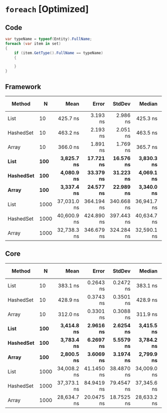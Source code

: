 # `foreach` [Optimized]

## Code
```csharp
var typeName = typeof(Entity).FullName;
foreach (var item in set)
{
    if (item.GetType().FullName == typeName)
    {

    }
}
```

## Framework
|    Method |    N |        Mean |      Error |     StdDev |      Median |         Min |         Max |  Gen 0 | Gen 1 | Gen 2 | Allocated |
|---------- |----- |------------:|-----------:|-----------:|------------:|------------:|------------:|-------:|------:|------:|----------:|
|      List |   10 |    425.7 ns |   3.193 ns |   2.986 ns |    425.3 ns |    420.8 ns |    431.0 ns |      - |     - |     - |         - |
| HashedSet |   10 |    463.2 ns |   2.193 ns |   2.051 ns |    463.5 ns |    459.0 ns |    465.9 ns | 0.0081 |     - |     - |      40 B |
|     Array |   10 |    366.0 ns |   1.891 ns |   1.769 ns |    365.7 ns |    362.7 ns |    369.5 ns |      - |     - |     - |         - |
|      **List** |  **100** |  **3,825.7 ns** |  **17.721 ns** |  **16.576 ns** |  **3,830.3 ns** |  **3,783.1 ns** |  **3,848.6 ns** |      **-** |     **-** |     **-** |         **-** |
| **HashedSet** |  **100** |  **4,080.9 ns** |  **33.379 ns** |  **31.223 ns** |  **4,069.1 ns** |  **4,038.5 ns** |  **4,136.8 ns** | **0.0076** |     **-** |     **-** |      **40 B** |
|     **Array** |  **100** |  **3,337.4 ns** |  **24.577 ns** |  **22.989 ns** |  **3,340.0 ns** |  **3,298.7 ns** |  **3,376.8 ns** |      **-** |     **-** |     **-** |         **-** |
|      List | 1000 | 37,031.0 ns | 364.194 ns | 340.668 ns | 36,941.7 ns | 36,665.9 ns | 37,690.8 ns |      - |     - |     - |         - |
| HashedSet | 1000 | 40,600.9 ns | 424.890 ns | 397.443 ns | 40,634.7 ns | 40,052.9 ns | 41,199.9 ns |      - |     - |     - |      40 B |
|     Array | 1000 | 32,738.3 ns | 346.679 ns | 324.284 ns | 32,590.1 ns | 32,403.8 ns | 33,265.3 ns |      - |     - |     - |         - |

## Core

|    Method |    N |        Mean |      Error |     StdDev |      Median |         Min |         Max |  Gen 0 | Gen 1 | Gen 2 | Allocated |
|---------- |----- |------------:|-----------:|-----------:|------------:|------------:|------------:|-------:|------:|------:|----------:|
|      List |   10 |    383.1 ns |  0.2643 ns |  0.2472 ns |    383.1 ns |    382.8 ns |    383.7 ns |      - |     - |     - |         - |
| HashedSet |   10 |    428.9 ns |  0.3743 ns |  0.3501 ns |    428.9 ns |    428.4 ns |    429.6 ns | 0.0081 |     - |     - |      40 B |
|     Array |   10 |    312.0 ns |  0.3301 ns |  0.3088 ns |    311.9 ns |    311.4 ns |    312.6 ns |      - |     - |     - |         - |
|      **List** |  **100** |  **3,414.8 ns** |  **2.9616 ns** |  **2.6254 ns** |  **3,415.5 ns** |  **3,409.7 ns** |  **3,418.6 ns** |      **-** |     **-** |     **-** |         **-** |
| **HashedSet** |  **100** |  **3,783.4 ns** |  **6.2697 ns** |  **5.5579 ns** |  **3,784.2 ns** |  **3,774.6 ns** |  **3,791.5 ns** | **0.0076** |     **-** |     **-** |      **40 B** |
|     **Array** |  **100** |  **2,800.5 ns** |  **3.6069 ns** |  **3.1974 ns** |  **2,799.9 ns** |  **2,794.8 ns** |  **2,806.0 ns** |      **-** |     **-** |     **-** |         **-** |
|      List | 1000 | 34,008.2 ns | 41.1450 ns | 38.4870 ns | 34,009.0 ns | 33,925.1 ns | 34,072.2 ns |      - |     - |     - |         - |
| HashedSet | 1000 | 37,373.1 ns | 84.9419 ns | 79.4547 ns | 37,345.6 ns | 37,273.6 ns | 37,539.2 ns |      - |     - |     - |      40 B |
|     Array | 1000 | 28,634.7 ns | 20.0475 ns | 18.7525 ns | 28,633.2 ns | 28,603.6 ns | 28,664.2 ns |      - |     - |     - |         - |
